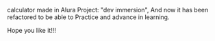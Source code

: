 calculator made in Alura Project: "dev immersion", And now it has been refactored to be able to Practice and advance in learning.

Hope you like it!!!

